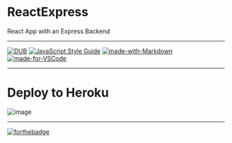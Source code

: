 # ReactExpress
React App with an Express Backend
***
[![DUB](https://img.shields.io/dub/l/vibe-d.svg)](https://opensource.org/licenses/MIT)
[![JavaScript Style Guide](https://img.shields.io/badge/code_style-standard-brightgreen.svg)](https://standardjs.com)
[![made-with-Markdown](https://img.shields.io/badge/Made%20with-Markdown-1f425f.svg)](http://commonmark.org)
[![made-for-VSCode](https://img.shields.io/badge/Made%20for-VSCode-1f425f.svg)](https://code.visualstudio.com/)
***
# Deploy to Heroku
![image](https://user-images.githubusercontent.com/19554935/46824667-9dede180-cd5f-11e8-8797-17affd879f29.png)
***
[![forthebadge](https://forthebadge.com/images/badges/makes-people-smile.svg)](https://forthebadge.com)
